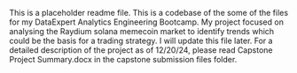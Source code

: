 This is a placeholder readme file.  This is a codebase of the some of the files for my DataExpert Analytics Engineering Bootcamp.  My project focused on analysing the Raydium solana memecoin market to identify trends which could be the basis for a trading strategy.  I will update this file later.  For a detailed description of the project as of 12/20/24, please read Capstone Project Summary.docx in the capstone submission files folder.
